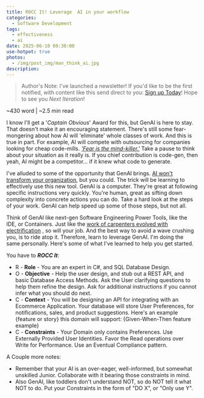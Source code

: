```yaml
---
title: ROCC It! Leverage  AI in your workflow
categories:
  - Software Development
tags:
  - effectiveness
  - ai
date: 2025-06-10 09:30:00
use-hotpot: true
photos: 
  - /img/post_img/man_think_ai.jpg
description: 
---
```


> Author's Note: I've launched a newsletter! If you'd like to be the first notified, with content like this send direct to you: [Sign up Today](https://subscribepage.io/nOrcj7)! 
> Hope to see you _Next Iteration_!

~430 word | ~2.5 min read

I know I'll get a '*Captain Obvious*' Award for this, but GenAI is here to stay. That doesn't make it an encouraging statement. There's still some fear-mongering about how AI will 'eliminate' whole classes of work. And this is true in part. For example, AI will compete with outsourcing for companies looking for cheap code-mills. [*'Fear is the mind-killer.'*](https://www.goodreads.com/work/quotes/3634639-dune) Take a pause to think about your situation as it really is. If you chief contribution is code-gen, then yeah, AI might be a competitor... if it knew what code to generate. 

I've alluded to some of the opportunity that GenAI brings. [AI won't transform your organization](./blog/ai-wont-transform/), but you could. The trick will be learning to effectively use this new tool. GenAI is a computer. They're great at following specific instructions very quickly. You're human, great as sifting down complexity into concrete actions you can do. Take a hard look at the steps of your work. GenAI can help speed up some of those steps, but not all.

Think of GenAI like next-gen Software Engineering Power Tools, like the IDE, or Containers. Just like the [work of carpenters evolved with electrification](./blog/ai-software-future/) , so will your job.  And the best way to avoid  a wave crushing you, is to ride atop it. Therefore, learn to leverage GenAI. I'm doing the same personally. Here's some of what I've learned to help you get started. 

You have to ***ROCC It***: 
- R - **Role** - You are an expert in C#, and SQL Database Design.
- O - **Objective** - Help the user design, and stub out a REST API, and basic Database Access Methods. Ask the User clarifying questions to help them refine the design. Ask for additional instructions if you cannot infer what you should do next.
- C - **Context** -  You will be designing an API for integrating with an Ecommerce Application. Your database will store User Preferences, for notifications, sales, and product suggestions. Here's an example {feature or story} this domain will support: {Given-When-Then feature example}
- C - **Constraints** - Your Domain only contains Preferences. Use Externally Provided User Identities. Favor the Read operations over Write for Performance. Use an Eventual Compliance pattern. 

A Couple more notes:
- Remember that your AI is an over-eager, well-informed, but somewhat unskilled Junior. Collaborate with it bearing those constraints in mind. 
- Also GenAI, like toddlers don't understand NOT, so do NOT tell it what NOT to do. Put your Constraints in the form of "DO X", or "Only use Y".

